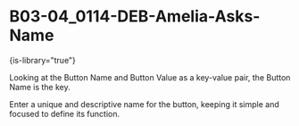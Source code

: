 # B03-04_0114-DEB-Amelia-Asks-Name

{is-library="true"}

<snippet id="B03-04_0114-DEB-Amelia-Asks-Name_snippet">



Looking at the Button Name and Button Value as a key-value pair, the Button Name is the key.

Enter a unique and descriptive name for the button, keeping it simple and focused to define its function.


</snippet>